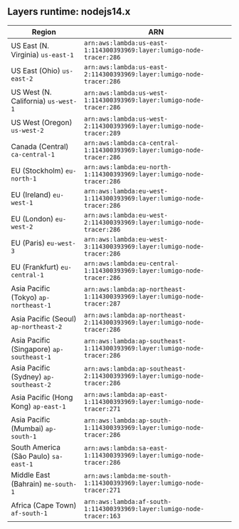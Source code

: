 Layers runtime: nodejs14.x
----
| Region | ARN |
| --- | --- |
|US East (N. Virginia)  `us-east-1`|`arn:aws:lambda:us-east-1:114300393969:layer:lumigo-node-tracer:286`|
|US East (Ohio)  `us-east-2`|`arn:aws:lambda:us-east-2:114300393969:layer:lumigo-node-tracer:286`|
|US West (N. California)  `us-west-1`|`arn:aws:lambda:us-west-1:114300393969:layer:lumigo-node-tracer:286`|
|US West (Oregon)  `us-west-2`|`arn:aws:lambda:us-west-2:114300393969:layer:lumigo-node-tracer:289`|
|Canada (Central)  `ca-central-1`|`arn:aws:lambda:ca-central-1:114300393969:layer:lumigo-node-tracer:286`|
|EU (Stockholm)  `eu-north-1`|`arn:aws:lambda:eu-north-1:114300393969:layer:lumigo-node-tracer:286`|
|EU (Ireland)  `eu-west-1`|`arn:aws:lambda:eu-west-1:114300393969:layer:lumigo-node-tracer:286`|
|EU (London)  `eu-west-2`|`arn:aws:lambda:eu-west-2:114300393969:layer:lumigo-node-tracer:286`|
|EU (Paris)  `eu-west-3`|`arn:aws:lambda:eu-west-3:114300393969:layer:lumigo-node-tracer:286`|
|EU (Frankfurt)  `eu-central-1`|`arn:aws:lambda:eu-central-1:114300393969:layer:lumigo-node-tracer:286`|
|Asia Pacific (Tokyo)  `ap-northeast-1`|`arn:aws:lambda:ap-northeast-1:114300393969:layer:lumigo-node-tracer:287`|
|Asia Pacific (Seoul)  `ap-northeast-2`|`arn:aws:lambda:ap-northeast-2:114300393969:layer:lumigo-node-tracer:286`|
|Asia Pacific (Singapore)  `ap-southeast-1`|`arn:aws:lambda:ap-southeast-1:114300393969:layer:lumigo-node-tracer:286`|
|Asia Pacific (Sydney)  `ap-southeast-2`|`arn:aws:lambda:ap-southeast-2:114300393969:layer:lumigo-node-tracer:286`|
|Asia Pacific (Hong Kong)  `ap-east-1`|`arn:aws:lambda:ap-east-1:114300393969:layer:lumigo-node-tracer:271`|
|Asia Pacific (Mumbai)  `ap-south-1`|`arn:aws:lambda:ap-south-1:114300393969:layer:lumigo-node-tracer:286`|
|South America (São Paulo)  `sa-east-1`|`arn:aws:lambda:sa-east-1:114300393969:layer:lumigo-node-tracer:286`|
|Middle East (Bahrain)  `me-south-1`|`arn:aws:lambda:me-south-1:114300393969:layer:lumigo-node-tracer:271`|
|Africa (Cape Town)  `af-south-1`|`arn:aws:lambda:af-south-1:114300393969:layer:lumigo-node-tracer:163`|
